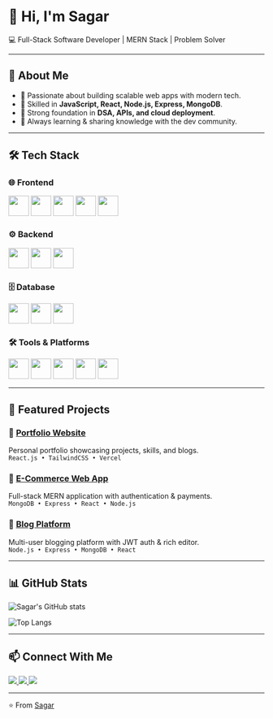 # 👋 Hi, I'm Sagar  

💻 Full-Stack Software Developer | MERN Stack | Problem Solver  

---

## 🚀 About Me  
- 🔹 Passionate about building scalable web apps with modern tech.  
- 🔹 Skilled in **JavaScript, React, Node.js, Express, MongoDB**.  
- 🔹 Strong foundation in **DSA, APIs, and cloud deployment**.  
- 🔹 Always learning & sharing knowledge with the dev community.  

---

## 🛠️ Tech Stack  

### 🌐 Frontend  
<p>
  <img src="https://cdn.jsdelivr.net/gh/devicons/devicon/icons/html5/html5-original.svg" width="40" height="40"/> 
  <img src="https://cdn.jsdelivr.net/gh/devicons/devicon/icons/css3/css3-original.svg" width="40" height="40"/> 
  <img src="https://cdn.jsdelivr.net/gh/devicons/devicon/icons/javascript/javascript-original.svg" width="40" height="40"/> 
  <img src="https://cdn.jsdelivr.net/gh/devicons/devicon/icons/react/react-original.svg" width="40" height="40"/> 
  <img src="https://cdn.jsdelivr.net/gh/devicons/devicon/icons/nextjs/nextjs-original.svg" width="40" height="40"/>
</p>

### ⚙️ Backend  
<p>
  <img src="https://cdn.jsdelivr.net/gh/devicons/devicon/icons/nodejs/nodejs-original.svg" width="40" height="40"/>
  <img src="https://cdn.jsdelivr.net/gh/devicons/devicon/icons/express/express-original.svg" width="40" height="40"/>
  <img src="https://cdn.jsdelivr.net/gh/devicons/devicon/icons/graphql/graphql-plain.svg" width="40" height="40"/>
</p>

### 🗄️ Database  
<p>
  <img src="https://cdn.jsdelivr.net/gh/devicons/devicon/icons/mongodb/mongodb-original.svg" width="40" height="40"/>
  <img src="https://cdn.jsdelivr.net/gh/devicons/devicon/icons/mysql/mysql-original.svg" width="40" height="40"/>
  <img src="https://cdn.jsdelivr.net/gh/devicons/devicon/icons/postgresql/postgresql-original.svg" width="40" height="40"/>
</p>

### 🛠️ Tools & Platforms  
<p>
  <img src="https://cdn.jsdelivr.net/gh/devicons/devicon/icons/git/git-original.svg" width="40" height="40"/>
  <img src="https://cdn.jsdelivr.net/gh/devicons/devicon/icons/github/github-original.svg" width="40" height="40"/>
  <img src="https://cdn.jsdelivr.net/gh/devicons/devicon/icons/docker/docker-original.svg" width="40" height="40"/>
  <img src="https://cdn.jsdelivr.net/gh/devicons/devicon/icons/amazonwebservices/amazonwebservices-original.svg" width="40" height="40"/>
  <img src="https://cdn.jsdelivr.net/gh/devicons/devicon/icons/vscode/vscode-original.svg" width="40" height="40"/>
</p>

---

## 📂 Featured Projects  

### 🔹 [Portfolio Website](https://your-portfolio-link.com)  
Personal portfolio showcasing projects, skills, and blogs.  
`React.js • TailwindCSS • Vercel`  

### 🔹 [E-Commerce Web App](https://github.com/username/ecommerce-app)  
Full-stack MERN application with authentication & payments.  
`MongoDB • Express • React • Node.js`  

### 🔹 [Blog Platform](https://github.com/username/blog-platform)  
Multi-user blogging platform with JWT auth & rich editor.  
`Node.js • Express • MongoDB • React`  

---

## 📊 GitHub Stats  

![Sagar's GitHub stats](https://github-readme-stats.vercel.app/api?username=your-username&show_icons=true&theme=tokyonight)  

![Top Langs](https://github-readme-stats.vercel.app/api/top-langs/?username=your-username&layout=compact&theme=tokyonight)  

---

## 📫 Connect With Me  

<p>
  <a href="https://linkedin.com/in/yourprofile">
    <img src="https://img.shields.io/badge/LinkedIn-0077B5?style=for-the-badge&logo=linkedin&logoColor=white"/>
  </a>
  <a href="https://twitter.com/yourhandle">
    <img src="https://img.shields.io/badge/Twitter-1DA1F2?style=for-the-badge&logo=twitter&logoColor=white"/>
  </a>
  <a href="mailto:your.email@example.com">
    <img src="https://img.shields.io/badge/Email-D14836?style=for-the-badge&logo=gmail&logoColor=white"/>
  </a>
</p>

---
⭐️ From [Sagar](https://github.com/your-username)
